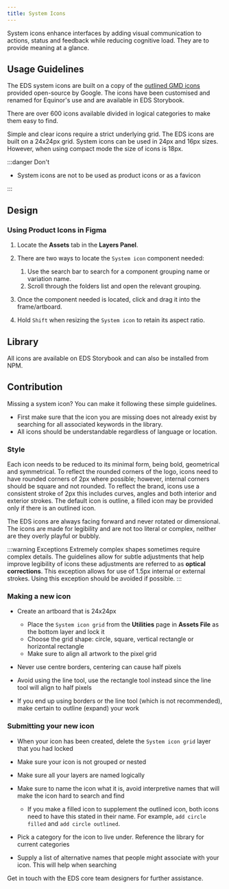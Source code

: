 ```yaml
---
title: System Icons
---
```


System icons enhance interfaces by adding visual communication to actions, status and feedback while reducing cognitive load. They are to provide meaning at a glance.

## Usage Guidelines

The EDS system icons are built on a copy of the [outlined GMD icons](https://fonts.google.com/icons?icon.set=Material+Icons&icon.style=Outlined) provided open-source by Google. The icons have been customised and renamed for Equinor's use and are available in EDS Storybook.

There are over 600 icons available divided in logical categories to make them easy to find.

Simple and clear icons require a strict underlying grid. The EDS icons are built on a 24x24px grid. System icons can be used in 24px and 16px sizes. However, when using compact mode the size of icons is 18px.

:::danger Don't

- System icons are not to be used as product icons or as a favicon

:::

## Design

### Using Product Icons in Figma

1.  Locate the **Assets** tab in the **Layers Panel**.
2.  There are two ways to locate the `System icon` component needed:
    1.  Use the search bar to search for a component grouping name or variation name.
    2.  Scroll through the folders list and open the relevant grouping.

3.  Once the component needed is located, click and drag it into the frame/artboard.
4.  Hold `Shift` when resizing the `System icon` to retain its aspect ratio.

## Library

All icons are available on EDS Storybook and can also be installed from NPM.

## Contribution

Missing a system icon? You can make it following these simple guidelines.

- First make sure that the icon you are missing does not already exist by searching for all associated keywords in the library.
- All icons should be understandable regardless of language or location.

### Style

Each icon needs to be reduced to its minimal form, being bold, geometrical and symmetrical. To reflect the rounded corners of the logo, icons need to have rounded corners of 2px where possible; however, internal corners should be square and not rounded. To reflect the brand, icons use a consistent stroke of 2px this includes curves, angles and both interior and exterior strokes. The default icon is outline, a filled icon may be provided only if there is an outlined icon.

The EDS icons are always facing forward and never rotated or dimensional. The icons are made for legibility and are not too literal or complex, neither are they overly playful or bubbly.

:::warning Exceptions
Extremely complex shapes sometimes require complex details. The guidelines allow for subtle adjustments that help improve legibility of icons these adjustments are referred to as **optical corrections**. This exception allows for use of 1.5px internal or external strokes. Using this exception should be avoided if possible.
:::

### Making a new icon

- Create an artboard that is 24x24px
  - Place the `System icon grid` from the **Utilities** page in **Assets File** as the bottom layer and lock it
  - Choose the grid shape: circle, square, vertical rectangle or horizontal rectangle
  - Make sure to align all artwork to the pixel grid

- Never use centre borders, centering can cause half pixels
- Avoid using the line tool, use the rectangle tool instead since the line tool will align to half pixels
- If you end up using borders or the line tool (which is not recommended), make certain to outline (expand) your work

### Submitting your new icon

- When your icon has been created, delete the `System icon grid` layer that you had locked
- Make sure your icon is not grouped or nested
- Make sure all your layers are named logically
- Make sure to name the icon what it is, avoid interpretive names that will make the icon hard to search and find
  - If you make a filled icon to supplement the outlined icon, both icons need to have this stated in their name. For example, `add circle filled` and `add circle outlined`.

- Pick a category for the icon to live under. Reference the library for current categories
- Supply a list of alternative names that people might associate with your icon. This will help when searching


Get in touch with the EDS core team designers for further assistance.
